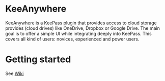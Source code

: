 # KeeAnywhere
KeeAnywhere is a KeePass plugin that provides access to cloud storage provides (cloud drives) like OneDrive, Dropbox or Google Drive. The main goal is to offer a simple UI while integrating deeply into KeePass. This covers all kind of users: novices, experienced and power users.

# Getting started
See [Wiki](https://github.com/Kyrodan/KeeAnywhere/wiki)

